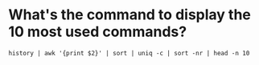 # What's the command to display the 10 most used commands?

`history | awk '{print $2}' | sort | uniq -c | sort -nr | head -n 10`

